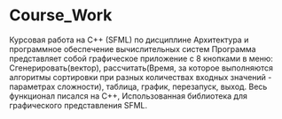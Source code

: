 # Course_Work
Курсовая работа на C++ (SFML) по дисциплине Архитектура и программное обеспечение вычислительных систем
Программа представляет собой графическое приложение с 8 кнопками в меню: Сгенерировать(вектор), рассчитать(Время, за которое выполняются алгоритмы сортировки при разных количествах входных значений - параметрах сложности), таблица, график, перезапуск, выход.
Весь функционал писался на C++, Использованная библиотека для графического представления SFML.
